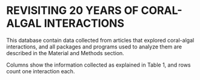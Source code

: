 # REVISITING 20 YEARS OF CORAL-ALGAL INTERACTIONS

This database contain data collected from articles that explored coral-algal interactions, and all packages and programs used to analyze them are described in the Material and Methods section.

Columns show the information collected as explained in Table 1, and rows count one interaction each.
